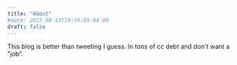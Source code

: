 ```yaml
---
title: "About"
#date: 2022-08-13T19:28:05-04:00
draft: false
---
```

This blog is better than tweeting I guess. In tons of cc debt and don't want a "job".
